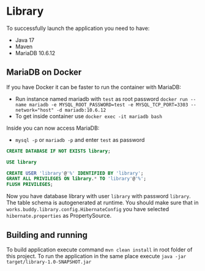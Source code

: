 # Library

To successfully launch the application you need to have:
- Java 17
- Maven
- MariaDB 10.6.12 

## MariaDB on Docker

If you have Docker it can be faster to run the container with MariaDB:
- Run instance named mariadb with `test` as root password 
`docker run --name mariadb -e MYSQL_ROOT_PASSWORD=test -e MYSQL_TCP_PORT=3303 --network="host" -d mariadb:10.6.12`
- To get inside container use `docker exec -it mariadb bash` 

Inside you can now access MariaDB:
- `mysql -p` or `mariadb -p` and enter `test` as password

```SQL
CREATE DATABASE IF NOT EXISTS library;

USE library

CREATE USER 'library'@'%' IDENTIFIED BY 'library';
GRANT ALL PRIVILEGES ON library.* TO 'library'@'%';
FLUSH PRIVILEGES;
```

Now you have database library with user `library` with password `library`. The table schema is autogenerated at runtime.
You should make sure that in `works.buddy.library.config.HibernateConfig` you have selected `hibernate.properties` as PropertySource.

## Building and running

To build application execute command `mvn clean install` in root folder of this project. To run the application in the same place execute `java -jar 
target/library-1.0-SNAPSHOT.jar`